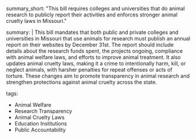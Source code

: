 summary_short: "This bill requires colleges and universities that do animal research to publicly report their activities and enforces stronger animal cruelty laws in Missouri."

summary: |
  This bill mandates that both public and private colleges and universities in Missouri that use animals for research must publish an annual report on their websites by December 31st. The report should include details about the research funds spent, the projects ongoing, compliance with animal welfare laws, and efforts to improve animal treatment. It also updates animal cruelty laws, making it a crime to intentionally harm, kill, or neglect animals, with harsher penalties for repeat offenses or acts of torture. These changes aim to promote transparency in animal research and strengthen protections against animal cruelty across the state.

tags:
  - Animal Welfare
  - Research Transparency
  - Animal Cruelty Laws
  - Education Institutions
  - Public Accountability
